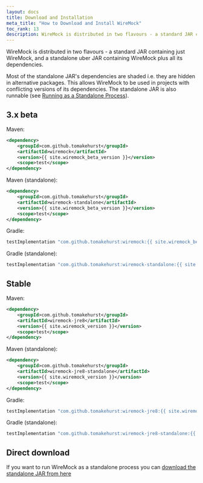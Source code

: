 ```yaml
---
layout: docs
title: Download and Installation
meta_title: "How to Download and Install WireMock"
toc_rank: 13
description: WireMock is distributed in two flavours - a standard JAR containing just WireMock, and a standalone fat JAR containing WireMock plus all its dependencies.
---
```


WireMock is distributed in two flavours - a standard JAR containing just WireMock, and a standalone uber JAR containing
WireMock plus all its dependencies.

Most of the standalone JAR's dependencies are shaded i.e. they are hidden in alternative packages. This allows WireMock to be used in projects with
conflicting versions of its dependencies. The standalone JAR is also runnable (see [Running as a Standalone Process](../running-standalone/)).

## 3.x beta

Maven:

```xml
<dependency>
    <groupId>com.github.tomakehurst</groupId>
    <artifactId>wiremock</artifactId>
    <version>{{ site.wiremock_beta_version }}</version>
    <scope>test</scope>
</dependency>
```

Maven (standalone):

```xml
<dependency>
    <groupId>com.github.tomakehurst</groupId>
    <artifactId>wiremock-standalone</artifactId>
    <version>{{ site.wiremock_beta_version }}</version>
    <scope>test</scope>
</dependency>
```

Gradle:

```groovy
testImplementation "com.github.tomakehurst:wiremock:{{ site.wiremock_beta_version }}"
```

Gradle (standalone):

```groovy
testImplementation "com.github.tomakehurst:wiremock-standalone:{{ site.wiremock_beta_version }}"
```



## Stable

Maven:

```xml
<dependency>
    <groupId>com.github.tomakehurst</groupId>
    <artifactId>wiremock-jre8</artifactId>
    <version>{{ site.wiremock_version }}</version>
    <scope>test</scope>
</dependency>
```

Maven (standalone):

```xml
<dependency>
    <groupId>com.github.tomakehurst</groupId>
    <artifactId>wiremock-jre8-standalone</artifactId>
    <version>{{ site.wiremock_version }}</version>
    <scope>test</scope>
</dependency>
```

Gradle:

```groovy
testImplementation "com.github.tomakehurst:wiremock-jre8:{{ site.wiremock_version }}"
```

Gradle (standalone):

```groovy
testImplementation "com.github.tomakehurst:wiremock-jre8-standalone:{{ site.wiremock_version }}"
```

## Direct download

If you want to run WireMock as a standalone process you can
<a id="wiremock-standalone-download" href="https://repo1.maven.org/maven2/com/github/tomakehurst/wiremock-jre8-standalone/{{ site.wiremock_version }}/wiremock-jre8-standalone-{{ site.wiremock_version }}.jar">download the standalone JAR from
here</a>